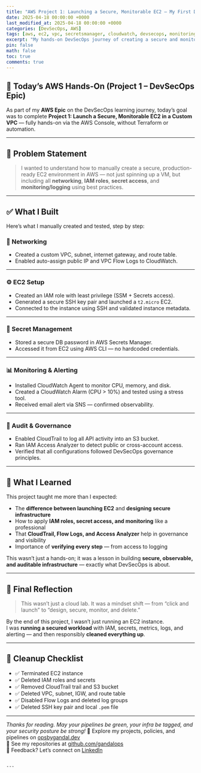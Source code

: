 ```yaml
---
title: "AWS Project 1: Launching a Secure, Monitorable EC2 — My First DevSecOps Lab"
date: 2025-04-18 00:00:00 +0000
last_modified_at: 2025-04-18 00:00:00 +0000
categories: [DevSecOps, AWS]
tags: [aws, ec2, vpc, secretsmanager, cloudwatch, devsecops, monitoring, iam]
excerpt: "My hands-on DevSecOps journey of creating a secure and monitorable EC2 environment in AWS, with IAM, Secrets Manager, CloudWatch, CloudTrail, and cleanup."
pin: false
math: false
toc: true
comments: true
---
```


## 🔶 Today’s AWS Hands-On (Project 1 – DevSecOps Epic)

As part of my **AWS Epic** on the DevSecOps learning journey, today’s goal was to complete **Project 1: Launch a Secure, Monitorable EC2 in a Custom VPC** — fully hands-on via the AWS Console, without Terraform or automation.

---

## 🚩 Problem Statement

> I wanted to understand how to manually create a secure, production-ready EC2 environment in AWS — not just spinning up a VM, but including all **networking**, **IAM roles**, **secret access**, and **monitoring/logging** using best practices.

---

## ✅ What I Built

Here’s what I manually created and tested, step by step:

### 🔹 Networking
- Created a custom VPC, subnet, internet gateway, and route table.  
- Enabled auto-assign public IP and VPC Flow Logs to CloudWatch.

---

### ⚙️ EC2 Setup
- Created an IAM role with least privilege (SSM + Secrets access).  
- Generated a secure SSH key pair and launched a `t2.micro` EC2.  
- Connected to the instance using SSH and validated instance metadata.

---

### 🔐 Secret Management
- Stored a secure DB password in AWS Secrets Manager.  
- Accessed it from EC2 using AWS CLI — no hardcoded credentials.

---

### 📊 Monitoring & Alerting
- Installed CloudWatch Agent to monitor CPU, memory, and disk.  
- Created a CloudWatch Alarm (CPU > 10%) and tested using a stress tool.  
- Received email alert via SNS — confirmed observability.

---

### 📜 Audit & Governance
- Enabled CloudTrail to log all API activity into an S3 bucket.  
- Ran IAM Access Analyzer to detect public or cross-account access.  
- Verified that all configurations followed DevSecOps governance principles.

---

## 🌱 What I Learned

This project taught me more than I expected:

- The **difference between launching EC2** and **designing secure infrastructure**  
- How to apply **IAM roles, secret access, and monitoring** like a professional  
- That **CloudTrail, Flow Logs, and Access Analyzer** help in governance and visibility  
- Importance of **verifying every step** — from access to logging

This wasn’t just a hands-on; it was a lesson in building **secure, observable, and auditable infrastructure** — exactly what DevSecOps is about.

---

## 🧠 Final Reflection

> This wasn’t just a cloud lab. It was a mindset shift — from “click and launch” to “design, secure, monitor, and delete.”

By the end of this project, I wasn’t just running an EC2 instance.  
I was **running a secured workload** with IAM, secrets, metrics, logs, and alerting — and then responsibly **cleaned everything up**.

---

## 🧹 Cleanup Checklist

- ✅ Terminated EC2 instance  
- ✅ Deleted IAM roles and secrets  
- ✅ Removed CloudTrail trail and S3 bucket  
- ✅ Deleted VPC, subnet, IGW, and route table  
- ✅ Disabled Flow Logs and deleted log groups  
- ✅ Deleted SSH key pair and local `.pem` file

---

*Thanks for reading. May your pipelines be green, your infra be tagged, and your security posture be strong!*
🔗 Explore my projects, policies, and pipelines on [opsbygandal.dev](https://www.opsbygandal.dev)  
📁 See my repositories at [github.com/gandalops](https://github.com/gandalops?tab=repositories)  
🔄 Feedback? Let’s connect on [LinkedIn](https://www.linkedin.com/)
```

---
